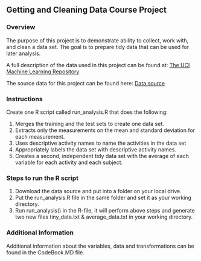 ## Getting and Cleaning Data Course Project

### Overview
The purpose of this project is to demonstrate ability to collect, work with, and clean a data set.
The goal is to prepare tidy data that can be used for later analysis. 

A full description of the data used in this project can be found at:
[The UCI Machine Learning Repository](http://archive.ics.uci.edu/ml/datasets/Human+Activity+Recognition+Using+Smartphones)

The source data for this project can be found here:
[Data source](https://d396qusza40orc.cloudfront.net/getdata%2Fprojectfiles%2FUCI%20HAR%20Dataset.zip)

### Instructions
Create one R script called run_analysis.R that does the following:

1. Merges the training and the test sets to create one data set.
2. Extracts only the measurements on the mean and standard deviation for each measurement. 
3. Uses descriptive activity names to name the activities in the data set
4. Appropriately labels the data set with descriptive activity names. 
5. Creates a second, independent tidy data set with the average of each variable for each activity and each subject. 

### Steps to run the R script
1. Download the data source and put into a folder on your local drive.
2. Put the run_analysis.R file in the same folder and set it as your working directory.
3. Run run_analysis() in the R-file, it will perform above steps and generate two new files tiny_data.txt & average_data.txt in your working directory.

### Additional Information
Additional information about the variables, data and transformations can be found in the CodeBook.MD file.